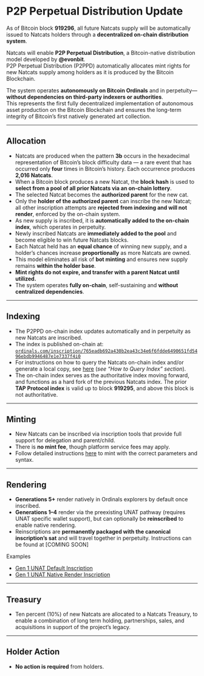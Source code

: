 # P2P Perpetual Distribution Update

As of Bitcoin block **919296**, all future Natcats supply will be automatically issued to Natcats holders through a **decentralized on-chain distribution system**.  

Natcats will enable **P2P Perpetual Distribution**, a Bitcoin-native distribution model developed by **@evonbit**.  
P2P Perpetual Distribution (P2PPD) automatically allocates mint rights for new Natcats supply among holders as it is produced by the Bitcoin Blockchain.  

The system operates **autonomously on Bitcoin Ordinals** and in perpetuity—**without dependencies on third-party indexers or authorities**.  
This represents the first fully decentralized implementation of autonomous asset production on the Bitcoin Blockchain and ensures the long-term integrity of Bitcoin’s first natively generated art collection.

---

## Allocation
- Natcats are produced when the pattern **3b** occurs in the hexadecimal representation of Bitcoin’s block difficulty data — a rare event that has occurred only **four** times in Bitcoin’s history. Each occurrence produces **2,016 Natcats**.  
- When a Bitcoin block produces a new Natcat, the **block hash** is used to **select from a pool of all prior Natcats via an on-chain lottery**.  
- The selected Natcat becomes the **authorized parent** for the new cat.  
- Only the **holder of the authorized parent** can inscribe the new Natcat; all other inscription attempts are **rejected from indexing and will not render**, enforced by the on-chain system.  
- As new supply is inscribed, it is **automatically added to the on-chain index**, which operates in perpetuity.  
- Newly inscribed Natcats are **immediately added to the pool** and become eligible to win future Natcats blocks.  
- Each Natcat held has an **equal chance** of winning new supply, and a holder’s chances increase **proportionally** as more Natcats are owned.  
- This model eliminates all risk of **bot minting** and ensures new supply remains **within the holder base**.  
- **Mint rights do not expire, and transfer with a parent Natcat until utilized.**  
- The system operates **fully on-chain**, self-sustaining and **without centralized dependencies**.  

---

## Indexing
- The P2PPD on-chain index updates automatically and in perpetuity as new Natcats are inscribed.
- The index is published on-chain at:
  [`ordinals.com/inscription/765eadb692a430b2ea43c34e6f6fdde6490651fd5496ebdb9946487e1e7337f4i0`](https://ordinals.com/inscription/765eadb692a430b2ea43c34e6f6fdde6490651fd5496ebdb9946487e1e7337f4i0)  
- For instructions on how to query the Natcats on-chain index and/or generate a local copy, see [here](https://github.com/evonbit/bitcoin-native-systems/blob/main/P2P%20Perpetual%20Distribution/01-p2p-perpetual-distribution.md) (*see “How to Query Index” section*).  
- The on-chain index serves as the authoritative index moving forward, and functions as a hard fork of the previous Natcats index. The prior **TAP Protocol index** is valid up to block **919295**, and above this block is not authoritative.

---

## Minting
- New Natcats can be inscribed via inscription tools that provide full support for delegation and parent/child. 
- There is **no mint fee**, though platform service fees may apply.  
- Follow detailed instructions [here](https://github.com/evonbit/bitcoin-native-systems/blob/main/P2P%20Perpetual%20Distribution/01-p2p-perpetual-distribution.md#minting-instructions) to mint with the correct parameters and syntax.  

---

## Rendering
- **Generations 5+** render natively in Ordinals explorers by default once inscribed.  
- **Generations 1–4** render via the preexisting UNAT pathway (requires UNAT specific wallet support), but can optionally be **reinscribed** to enable native rendering.  
- Reinscriptions are **permanently packaged with the canonical inscription’s sat** and will travel together in perpetuity. Instructions can be found at [COMING SOON] 
<!-- - See [How to Enable Gen 1–4 Native Rendering](https://github.com/evonbit/bitcoin-native-systems/blob/main/Natcats/04-how-to-enable-native-render-reinscription.md) for reinscription instructions.  --->

Examples  
- [Gen 1 UNAT Default Inscription](https://ordinals.com/inscription/5c26e644c0a93f02f964182fdab436378405d0f6639ca20134f747b160457e76i0)  
- [Gen 1 UNAT Native Render Inscription](https://ordinals.com/inscription/4d71c795bf62a1a458c5411b2b2ab0cb35209bb0ed7b5614a401ec781beadbbfi0)  

---

## Treasury
- Ten percent (10%) of new Natcats are allocated to a Natcats Treasury, to enable a combination of long term holding, partnerships, sales, and acquisitions in support of the project’s legacy.  

---

## Holder Action
- **No action is required** from holders.
